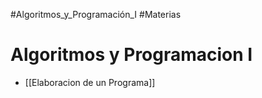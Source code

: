 #Algoritmos_y_Programación_I 
#Materias
# Algoritmos y Programacion I
- [[Elaboracion de un Programa]]